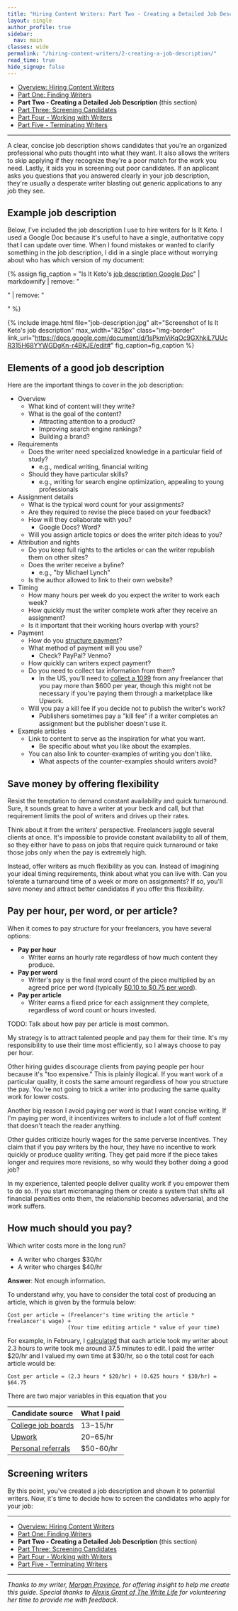 ```yaml
---
title: "Hiring Content Writers: Part Two - Creating a Detailed Job Description"
layout: single
author_profile: true
sidebar:
  nav: main
classes: wide
permalink: "/hiring-content-writers/2-creating-a-job-description/"
read_time: true
hide_signup: false
---
```


* [Overview: Hiring Content Writers](/hiring-content-writers/)
* [Part One: Finding Writers](/hiring-content-writers/1-finding-writers/)
* **Part Two - Creating a Detailed Job Description** (this section)
* [Part Three: Screening Candidates](/hiring-content-writers/3-screening-candidates/)
* [Part Four - Working with Writers](/hiring-content-writers/4-working-with-writers/)
* [Part Five - Terminating Writers](/hiring-content-writers/5-terminating-writers/)

---

A clear, concise job description shows candidates that you're an organized professional who puts thought into what they want. It also allows the writers to skip applying if they recognize they're a poor match for the work you need. Lastly, it aids you in screening out poor candidates. If an applicant asks you questions that you answered clearly in your job description, they're usually a desperate writer blasting out generic applications to any job they see.

## Example job description

Below, I've included the job description I use to hire writers for Is It Keto. I used a Google Doc because it's useful to have a single, authoritative copy that I can update over time. When I found mistakes or wanted to clarify something in the job description, I did in a single place without worrying about who has which version of my document:

{% assign fig_caption = "Is It Keto's [job description Google Doc](https://docs.google.com/document/d/1sPkmViKqOc9GXhkiL7UUcR315H68YYWGDgKn-r4BKJE/edit#)" | markdownify | remove: "<p>" | remove: "</p>" %}

{% include image.html file="job-description.jpg" alt="Screenshot of Is It Keto's job description" max_width="825px" class="img-border" link_url="https://docs.google.com/document/d/1sPkmViKqOc9GXhkiL7UUcR315H68YYWGDgKn-r4BKJE/edit#" fig_caption=fig_caption %}

## Elements of a good job description

Here are the important things to cover in the job description:

* Overview
   * What kind of content will they write?
   * What is the goal of the content?
     * Attracting attention to a product?
     * Improving search engine rankings?
     * Building a brand?
* Requirements
  * Does the writer need specialized knowledge in a particular field of study?
    * e.g., medical writing, financial writing
  * Should they have particular skills?
    * e.g., writing for search engine optimization, appealing to young professionals
* Assignment details
  * What is the typical word count for your assignments?
  * Are they required to revise the piece based on your feedback?
  * How will they collaborate with you?
    * Google Docs? Word?
  * Will you assign article topics or does the writer pitch ideas to you?
* Attribution and rights
  * Do you keep full rights to the articles or can the writer republish them on other sites?
  * Does the writer receive a byline?
    * e.g., "by Michael Lynch"
  * Is the author allowed to link to their own website?
* Timing
  * How many hours per week do you expect the writer to work each week?
  * How quickly must the writer complete work after they receive an assignment?
  * Is it important that their working hours overlap with yours?
* Payment
  * How do you [structure payment](#pay-per-hour-per-word-or-per-piece)?
  * What method of payment will you use?
    * Check? PayPal? Venmo?
  * How quickly can writers expect payment?
  * Do you need to collect tax information from them?
    * In the US, you'll need to [collect a 1099](https://www.irs.gov/forms-pubs/about-form-1099-misc) from any freelancer that you pay more than $600 per year, though this might not be necessary if you're paying them through a marketplace like Upwork.
  * Will you pay a kill fee if you decide not to publish the writer's work?
    * Publishers sometimes pay a "kill fee" if a writer completes an assignment but the publisher doesn't use it.
* Example articles
  * Link to content to serve as the inspiration for what you want.
    * Be specific about what you like about the examples.
  * You can also link to counter-examples of writing you don't like.
    * What aspects of the counter-examples should writers avoid?

## Save money by offering flexibility

Resist the temptation to demand constant availability and quick turnaround. Sure, it sounds great to have a writer at your beck and call, but that requirement limits the pool of writers and drives up their rates.

Think about it from the writers' perspective. Freelancers juggle several clients at once. It's impossible to provide constant availability to all of them, so they either have to pass on jobs that require quick turnaround or take those jobs only when the pay is extremely high.

Instead, offer writers as much flexibility as you can. Instead of imagining your ideal timing requirements, think about what you can live with. Can you tolerate a turnaround time of a week or more on assignments? If so, you'll save money and attract better candidates if you offer this flexibility.

## Pay per hour, per word, or per article?

When it comes to pay structure for your freelancers, you have several options:

* **Pay per hour**
  * Writer earns an hourly rate regardless of how much content they produce.
* **Pay per word**
  * Writer's pay is the final word count of the piece multiplied by an agreed price per word (typically [$0.10 to $0.75 per word](http://whopayswriters.com)).
* **Pay per article**
  * Writer earns a fixed price for each assignment they complete, regardless of word count or hours invested.

TODO: Talk about how pay per article is most common.

My strategy is to attract talented people and pay them for their time. It's my responsibility to use their time most efficiently, so I always choose to pay per hour.

Other hiring guides discourage clients from paying people per hour because it's "too expensive." This is plainly illogical. If you want work of a particular quality, it costs the same amount regardless of how you structure the pay. You're not going to trick a writer into producing the same quality work for lower costs.

Another big reason I avoid paying per word is that I want concise writing. If I'm paying per word, it incentivizes writers to include a lot of fluff content that doesn't teach the reader anything.

Other guides criticize hourly wages for the same perverse incentives. They claim that if you pay writers by the hour, they have no incentive to work quickly or produce quality writing. They get paid more if the piece takes longer and requires more revisions, so why would they bother doing a good job?

In my experience, talented people deliver quality work if you empower them to do so. If you start micromanaging them or create a system that shifts all financial penalties onto them, the relationship becomes adversarial, and the work suffers.

## How much should you pay?

Which writer costs more in the long run?

* A writer who charges $30/hr
* A writer who charges $40/hr

**Answer**: Not enough information.

To understand why, you have to consider the total cost of producing an article, which is given by the formula below:

```text
Cost per article = (Freelancer's time writing the article * freelancer's wage) +
                   (Your time editing article * value of your time)
```

For example, in February, I [calculated](/retrospectives/2019/03/#diving-into-my-content-costs) that each article took my writer about 2.3 hours to write took me around 37.5 minutes to edit. I paid the writer $20/hr and I valued my own time at $30/hr, so o the total cost for each article would be:

```text
Cost per article = (2.3 hours * $20/hr) + (0.625 hours * $30/hr) = $64.75
```

There are two major variables in this equation that you 

| Candidate source   | What I paid |
|--------------------|-------------|
| [College job boards](/hiring-content-writers/1-finding-writers/#college-job-boards) | $13-$15/hr  |
| [Upwork](/hiring-content-writers/1-finding-writers/#upwork)             | $20-$65/hr  |
| [Personal referrals](/hiring-content-writers/1-finding-writers/#personal-referrals) | $50-60/hr   |

## Screening writers

By this point, you've created a job description and shown it to potential writers. Now, it's time to decide how to screen the candidates who apply for your job:

---

* [Overview: Hiring Content Writers](/hiring-content-writers/)
* [Part One: Finding Writers](/hiring-content-writers/1-finding-writers/)
* **Part Two - Creating a Detailed Job Description** (this section)
* [Part Three: Screening Candidates](/hiring-content-writers/3-screening-candidates/)
* [Part Four - Working with Writers](/hiring-content-writers/4-working-with-writers/)
* [Part Five - Terminating Writers](/hiring-content-writers/5-terminating-writers/)

---

*Thanks to my writer, [Morgan Province](https://www.morganprovince.com/), for offering insight to help me create this guide. Special thanks to [Alexis Grant of The Write Life](http://thewritelife.com) for volunteering her time to provide me with feedback.*